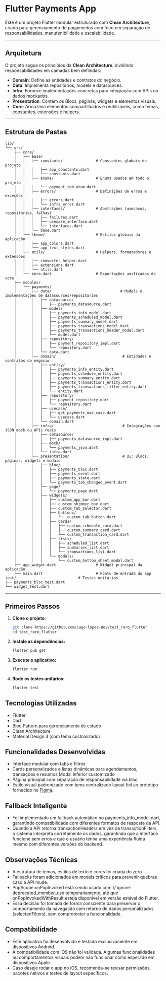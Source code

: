 # Flutter Payments App

Este é um projeto Flutter modular estruturado com **Clean Architecture**, criado para gerenciamento
de pagamentos com foco em separação de responsabilidades, manutenibilidade e escalabilidade.

---

## Arquitetura

O projeto segue os princípios da **Clean Architecture**, dividindo responsabilidades em camadas bem
definidas:

- **Domain**: Define as entidades e contratos do negócio.
- **Data**: Implementa repositórios, models e datasources.
- **Infra**: Fornece implementações concretas para integração com APIs ou dados mockados.
- **Presentation**: Contém os Blocs, páginas, widgets e elementos visuais.
- **Core**: Armazena elementos compartilhados e reutilizáveis, como temas, constantes, extensões e
  helpers.

---

## Estrutura de Pastas

```
lib/
└── src/
    ├── core/
    │   ├── base/
    │   │   ├── constants/               # Constantes globais do projeto
    │   │   │   ├── app_constants.dart
    │   │   │   └── constants.dart
    │   │   ├── enums/                   # Enums usados em todo o projeto
    │   │   │   └── payment_tab_enum.dart
    │   │   ├── errors/                  # Definições de erros e exceções
    │   │   │   ├── errors.dart
    │   │   │   └── infra_error.dart
    │   │   ├── interfaces/              # Abstrações (usecases, repositórios, falhas)
    │   │   │   ├── failures.dart
    │   │   │   ├── usecase_interface.dart
    │   │   │   └── interfaces.dart
    │   │   └── base.dart
    │   ├── theme/                       # Estilos globais da aplicação
    │   │   ├── app_colors.dart
    │   │   └── app_text_styles.dart
    │   ├── utils/                       # Helpers, formatadores e extensões
    │   │   ├── converter_helper.dart
    │   │   ├── extensions.dart
    │   │   └── utils.dart
    │   └── core.dart                    # Exportações unificadas do core
    ├── modules/
    │   └── payments/
    │       ├── data/                               # Models e implementações de datasources/repositories
    │       │   ├── datasource/
    │       │   │   ├── payments_datasource.dart
    │       │   ├── model/
    │       │   │   ├── payments_info_model.dart
    │       │   │   ├── payments_scheduled_model.dart
    │       │   │   ├── payments_summary_model.dart
    │       │   │   ├── payments_transactions_model.dart
    │       │   │   ├── payments_transactions_header_model.dart
    │       │   │   └── model.dart
    │       │   ├── repository/
    │       │   │   ├── payment_repository_impl.dart
    │       │   │   └── repository.dart
    │       │   └── data.dart
    │       ├── domain/                              # Entidades e contratos do negócio
    │       │   ├── entity/
    │       │   │   ├── payments_info_entity.dart
    │       │   │   ├── payments_schedule_entity.dart
    │       │   │   ├── payments_summary_entity.dart
    │       │   │   ├── payments_transactions_entity.dart
    │       │   │   ├── payments_transactions_filter_entity.dart
    │       │   │   └── entity.dart
    │       │   ├── repository/
    │       │   │   ├── payment_repository.dart
    │       │   │   └── repository.dart
    │       │   ├── usecase/
    │       │   │   ├── get_payments_use_case.dart
    │       │   │   └── usecase.dart
    │       │   └── domain.dart
    │       ├── infra/                               # Integrações com JSON mock ou APIs reais
    │       │   ├── datasource/
    │       │   │   ├── payments_datasource_impl.dart
    │       │   ├── mock/
    │       │   │   └── payments_json.dart
    │       │   └── infra.dart
    │       ├── presentation/                        # UI: Blocs, páginas, widgets e modais
    │       │   ├── bloc/
    │       │   │   ├── payments_bloc.dart
    │       │   │   ├── payments_event.dart
    │       │   │   ├── payments_state.dart
    │       │   │   └── payments_tab_changed_event.dart
    │       │   ├── page/
    │       │   │   └── payments_page.dart
    │       │   ├── widgets/
    │       │   │   ├── custom_app_bar.dart
    │       │   │   ├── custom_shimmer_box.dart
    │       │   │   ├── custom_tab_selector.dart
    │       │   │   ├── buttons/
    │       │   │   │   └── custom_tab_button.dart
    │       │   │   ├── cards/
    │       │   │   │   ├── custom_schedule_card.dart
    │       │   │   │   ├── custom_summary_card.dart
    │       │   │   │   └── custom_transaction_card.dart
    │       │   │   ├── lists/
    │       │   │   │   ├── scheduled_list.dart
    │       │   │   │   ├── summaries_list.dart
    │       │   │   │   └── transactions_list.dart
    │       │   │   └── modals/
    │       │   │       └── custom_bottom_sheet_modal.dart
    ├── app_widget.dart                  # Widget principal da aplicação
    └── main.dart                        # Ponto de entrada do app
test/                            # Testes unitários
├── payments_bloc_test.dart
└── widget_test.dart
```

---

## Primeiros Passos

1. **Clone o projeto:**
   ```bash
   git clone https://github.com/iago-lopes-dev/test_raro_flutter
   cd test_raro_flutter

2. **Instale as dependências:**
   ```bash
   flutter pub get

3. **Execute o aplicativo:**
   ```bash
   flutter run

4. **Rode os testes unitários:**
   ```bash
   flutter test

## Tecnologias Utilizadas

- Flutter
- Dart
- Bloc Pattern para gerenciamento de estado
- Clean Architecture
- Material Design 3 (com tema customizado)

## Funcionalidades Desenvolvidas

- Interface modular com tabs e filtros
- Cards personalizados e listas dinâmicas para agendamentos, transações e resumos
  Modal inferior customizado
- Página principal com separação de responsabilidade via bloc
- Estilo visual padronizado com tema centralizado
  layout fiel ao protótipo fornecido
  no [Figma](https://www.figma.com/design/QWC5IksyTx2k65ZzkPz3r1/Processo-seletivo---Dev-flutter?node-id=1-4313&t=WNNCW8T4MMI6Z9M8-1).

## Fallback Inteligente

- Foi implementado um fallback automático no payments_info_model.dart, garantindo
  compatibilidade com diferentes formatos de resposta da API.
- Quando a API retorna transactionHeaders em vez de transactionFilters, o sistema interpreta
  corretamente os dados, garantindo que a interface funcione sem erros e que o usuário tenha uma
  experiência fluida mesmo com diferentes versões do backend.

## Observações Técnicas

- A estrutura de temas, estilos de texto e cores foi criada do zero.
- Fallbacks foram adicionados em models críticos para prevenir quebras caso a API mude.
- PopScope.onPopInvoked está sendo usado com // ignore: deprecated_member_use temporariamente, até
  que onPopInvokedWithResult esteja disponível em versão estável do Flutter.
- Essa decisão foi tomada de forma consciente para preservar o comportamento da navegação com
  retorno de dados personalizados (selectedFilters), sem comprometer a funcionalidade.

## Compatibilidade

- Este aplicativo foi desenvolvido e testado exclusivamente em dispositivos Android.
- A compatibilidade com iOS não foi validada. Algumas funcionalidades ou comportamentos visuais
  podem não funcionar como esperado em dispositivos Apple.
- Caso deseje rodar o app no iOS, recomenda-se revisar permissões, pacotes nativos e testes de
  layout específicos.